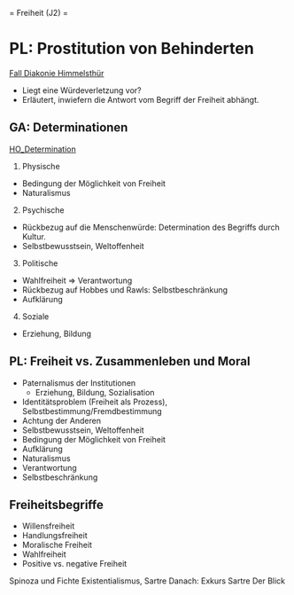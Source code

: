 = Freiheit (J2) =

# PL: Prostitution von Behinderten
[Fall Diakonie Himmelsthür](http://www.t-online.de/nachrichten/panorama/kriminalitaet/id_61676530/diakonie-himmelsthuer-in-hildesheim-polizei-ermittelt-wegen-prostitution.html)

* Liegt eine Würdeverletzung vor?
* Erläutert, inwiefern die Antwort vom Begriff der Freiheit abhängt.

## GA: Determinationen

[HO_Determination](HOs/pdf/HO_Determination.pdf)
1. Physische
  * Bedingung der Möglichkeit von Freiheit
  * Naturalismus
2. Psychische
  * Rückbezug auf die Menschenwürde: Determination des Begriffs durch Kultur.
  * Selbstbewusstsein, Weltoffenheit
3. Politische
  * Wahlfreiheit => Verantwortung
  * Rückbezug auf Hobbes und Rawls: Selbstbeschränkung
  * Aufklärung
4. Soziale
  * Erziehung, Bildung

## PL: Freiheit vs. Zusammenleben und Moral

* Paternalismus der Institutionen
  * Erziehung, Bildung, Sozialisation
* Identitätsproblem (Freiheit als Prozess), Selbstbestimmung/Fremdbestimmung
* Achtung der Anderen
* Selbstbewusstsein, Weltoffenheit
* Bedingung der Möglichkeit von Freiheit
* Aufklärung
* Naturalismus
* Verantwortung
* Selbstbeschränkung

## Freiheitsbegriffe
* Willensfreiheit
* Handlungsfreiheit
* Moralische Freiheit
* Wahlfreiheit
* Positive vs. negative Freiheit


<!-- TODO -->
Spinoza und Fichte
Existentialismus, Sartre
Danach: Exkurs Sartre Der Blick
